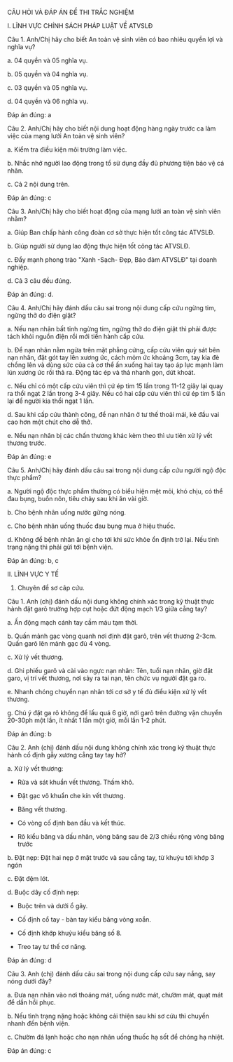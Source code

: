 CÂU HỎI VÀ ĐÁP ÁN ĐỀ THI TRẮC NGHIỆM

I. LĨNH VỰC CHÍNH SÁCH PHÁP LUẬT VỀ ATVSLĐ

Câu 1. Anh/Chị hãy cho biết  An toàn vệ sinh viên có bao nhiêu quyền lợi và nghĩa vụ?

a. 04 quyền và 05 nghĩa vụ.

b. 05 quyền và 04 nghĩa vụ.

c. 03 quyền và 05 nghĩa vụ.

d. 04 quyền và 06 nghĩa vụ.

Đáp án đúng: a

Câu 2. Anh/Chị hãy cho biết nội dung hoạt động hàng ngày trước ca làm việc của mạng lưới An toàn vệ sinh viên?

a. Kiểm tra điều kiện môi trường làm việc.

b. Nhắc nhở người lao động trong tổ sử dụng đầy đủ phương tiện bảo vệ cá nhân.

c. Cả 2 nội dung trên.

Đáp án đúng: c

Câu 3. Anh/Chị hãy cho biết hoạt động của mạng lưới an toàn vệ sinh viên nhằm?

a. Giúp Ban chấp hành công đoàn cơ sở thực hiện tốt công tác ATVSLĐ.

b. Giúp người sử dụng lao động thực hiện tốt công tác ATVSLĐ.

c. Đẩy mạnh phong trào "Xanh -Sạch- Đẹp, Bảo đảm ATVSLĐ" tại doanh nghiệp.

d. Cả 3 câu đều đúng.

Đáp án đúng: d.

Câu 4. Anh/Chị hãy đánh dấu câu sai trong nội dung cấp cứu ngừng tim, ngừng thở do điện giật?

a. Nếu nạn nhân bất tỉnh ngừng tim, ngừng thở do điện giật thì phải được tách khỏi nguồn điện rồi mới tiến hành cấp cứu.

b. Để nạn nhân nằm ngửa trên mặt phẳng cứng, cấp cứu viên quỳ sát bên nạn nhân, đặt gót tay lên xương ức, cách mỏm ức khoảng 3cm, tay kia đè chồng lên và dùng sức của cả cơ thể ấn xuống hai tay tạo áp lực mạnh làm lún xương ức rồi thả ra. Động tác ép và thả nhanh gọn, dứt khoát.

c. Nếu chỉ có một cấp cứu viên thì cứ ép tim 15 lần trong 11-12 giây lại quay ra thổi ngạt 2 lần trong 3-4 giây. Nếu có hai cấp cứu viên thì cứ ép tim 5 lần lại để người kia thổi ngạt 1 lần.

d. Sau khi cấp cứu thành công, để nạn nhân ở tư thế thoải mái, kê đầu vai cao hơn một chút cho dễ thở.

e. Nếu nạn nhân bị các chấn thương khác kèm theo thì ưu tiên xử lý vết thương trước.

Đáp án đúng: e

Câu 5. Anh/Chị hãy đánh dấu câu sai trong nội dung cấp cứu người ngộ độc thực phẩm?

a. Người ngộ độc thực phẩm thường có biểu hiện mệt mỏi, khó chịu, có thể đau bụng, buồn nôn, tiêu chảy sau khi ăn vài giờ.

b. Cho bệnh nhân uống nước gừng nóng.

c. Cho bệnh nhân uống thuốc đau bụng mua ở hiệu thuốc.

d. Không để bệnh nhân ăn gì cho tới khi sức khỏe ổn định trở lại. Nếu tình trạng nặng thì phải gửi tới bệnh viện.

Đáp án đúng: b, c

II. LĨNH VỰC Y TẾ

1. Chuyên đề sơ câp cứu.

Câu 1.  Anh (chị) đánh dấu nội dung không chính xác trong kỹ thuật thực hành đặt garô  trường hợp cụt  hoặc đứt động mạch 1/3 giữa cẳng tay?

a. Ấn động mạch cánh tay cầm máu tạm thời.

b. Quấn mảnh gạc vòng quanh nơi định đặt garô, trên vết thương 2-3cm. Quấn garô lên mảnh gạc đủ 4 vòng.

c. Xử lý vết thương.

d. Ghi phiếu garô và cài vào ngực nạn nhân: Tên, tuổi nạn nhân, giờ đặt garo, vị trí vết thương, nơi sảy ra tai nạn, tên chức vụ người đặt ga ro.

e. Nhanh chóng chuyển nạn nhân tới cơ sở y tế đủ điều kiện xử lý vết thương.

g. Chú ý đặt ga rô không để lấu quá 6 giờ, nới garô trên đường vận chuyển 20-30ph một lần, ít nhất 1 lần một giờ, mỗi lần 1-2 phút.

Đáp án đúng: b

Câu 2. Anh (chị) đánh dấu nội dung không chính xác trong kỹ thuật thực hành cố định gẫy xương cẳng tay tay hở?

a. Xử lý vết thương:

- Rửa và sát khuẩn vết thương. Thấm khô.

- Đặt gạc vô khuẩn che kín vết thương.

- Băng vết thương.

+ Có vòng cố định ban đầu và kết thúc.

+ Rõ kiểu băng và dấu nhân, vòng băng sau đè 2/3 chiều rộng vòng băng trước

b. Đặt nẹp: Đặt hai nẹp ở mặt trước và sau cẳng tay, từ khuỷu tới khớp 3 ngón

c. Đặt đệm lót.

d. Buộc dây cố định nẹp:

- Buộc trên và dưới ổ gãy.

- Cố định cổ tay - bàn tay kiểu băng vòng xoắn.

- Cố định khớp khuỷu kiểu băng số 8.

- Treo tay tư thế cơ năng.

Đáp án đúng: d

Câu 3. Anh (chị) đánh dấu câu sai trong nội dung cấp cứu say nắng, say nóng dưới đây?

a. Đưa nạn nhân vào nơi thoáng mát, uống nước mát, chườm mát, quạt mát để dần hồi phục.

b. Nếu tình trạng nặng hoặc không cải thiện sau khi sơ cứu thì chuyển nhanh đến bệnh viện.

c. Chườm đá lạnh hoặc cho nạn nhân uống thuốc hạ sốt để chóng hạ nhiệt.

Đáp án đúng: c